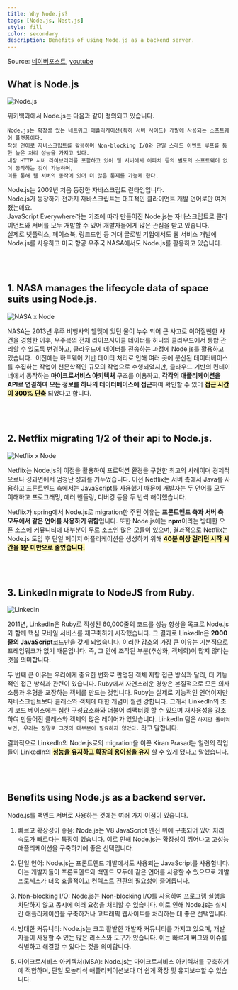 ```yaml
---
title: Why Node.js?
tags: [Node.js, Nest.js]
style: fill
color: secondary
description: Benefits of using Node.js as a backend server.
---
```


Source: [네이버포스트](https://post.naver.com/viewer/postView.nhn?volumeNo=26678816&memberNo=2521903), [youtube](https://youtu.be/QcNqfvMeWow)

## What is Node.js
![Node.js](https://upload.wikimedia.org/wikipedia/commons/thumb/d/d9/Node.js_logo.svg/2560px-Node.js_logo.svg.png)

위키백과에서 Node.js는 다음과 같이 정의되고 있습니다.
``` text
Node.js는 확장성 있는 네트워크 애플리케이션(특히 서버 사이드) 개발에 사용되는 소프트웨어 플랫폼이다.
작성 언어로 자바스크립트를 활용하며 Non-blocking I/O와 단일 스레드 이벤트 루프를 통한 높은 처리 성능을 가지고 있다.
내장 HTTP 서버 라이브러리를 포함하고 있어 웹 서버에서 아파치 등의 별도의 소프트웨어 없이 동작하는 것이 가능하며,
이를 통해 웹 서버의 동작에 있어 더 많은 통제를 가능케 한다.
```
Node.js는 2009년 처음 등장한 자바스크립트 런타임입니다.<br>
Node.js가 등장하기 전까지 자바스크립트는 대표적인 클라이언트 개발 언어로만 여겨졌는데요.<br>
JavaScript Everywhere라는 기조에 따라 만들어진 Node.js는 자바스크립트로 클라이언트와 서버를 모두 개발할 수 있어 개발자들에게 많은 관심을 받고 있습니다.<br>
실제로 넷플릭스, 페이스북, 링크드인 등 거대 글로벌 기업에서도 웹 서비스 개발에 Node.js를 사용하고 미국 항공 우주국 NASA에서도 Node.js를 활용하고 있습니다.
<br>
<br>
<br>
<br>

## 1. NASA manages the lifecycle data of space suits using Node.js.

![NASA x Node](https://post-phinf.pstatic.net/MjAxOTEwMjhfMTUg/MDAxNTcyMjQ3NjY2MTI5.5L9RHYcTvjbxMm9MNb2JTD3d3VYzBld_KZzQsJLCFI0g.Y6Y3Ay9Cn_Zylg64Pa_UiEng-1oUJGtRyIrL86WgNcUg.PNG/image.png?type=w1200)

NASA는 2013년 우주 비행사의 헬멧에 있던 물이 누수 되어 큰 사고로 이어질뻔한 사건을 경험한 이후, 우주복의 전체 라이프사이클 데이터를 하나의 클라우드에서 통합 관리할 수 있도록 변경하고, 클라우드에 데이터를 전송하는 과정에 Node.js를 활용하고 있습니다.
​
이전에는 하드웨어 기반 데이터 처리로 인해 여러 곳에 분산된 데이터베이스를 수집하는 작업이 천문학적인 규모의 작업으로 수행되었지만, 클라우드 기반의 컨테이너에서 동작하는 **마이크로서비스 아키텍처** 구조를 이용하고, **각각의 애플리케이션을 API로 연결하여 모든 정보를 하나의 데이터베이스에 접근**하여 확인할 수 있어 <span style="background-color:#fff5b1"> <span style="color:black"> **접근 시간이 300% 단축**</span></span> 되었다고 합니다.
<br>
<br>
<br>
<br>

## 2. Netflix migrating 1/2 of their api to Node.js.

![Netflix x Node](https://miro.medium.com/max/1400/1*bp-HD0SALx8ud88kJcesQw.jpeg)

Netflix는 Node.js의 이점을 활용하여 프로덕션 환경을 구현한 최고의 사례이며 경제적으로나 성과면에서 엄청난 성과를 거두었습니다.
 이전 Netflix는 서버 측에서 Java를 사용하고 프론트엔드 측에서는 JavaScript를 사용했기 때문에 개발자는 두 언어를 모두 이해하고 프로그래밍, 에러 핸들링, 디버깅 등을 두 번씩 해야했습니다.

Netflix가 spring에서 Node.js로 migration한 주된 이유는 **프론트엔드 측과 서버 측 모두에서 같은 언어를 사용하기 위함**입니다. 또한 Node.js에는 **npm**이라는 방대한 오픈 소스에 커뮤니티에 대부분이 무료 소스인 많은 모듈이 있으며, 결과적으로 Netflix는 Node.js 도입 후 단일 페이지 어플리케이션을 생성하기 위해 <span style="background-color:#fff5b1"> <span style="color:black"> **40분 이상 걸리던 시작 시간을 1분 미만으로 줄였습니다.**</span></span> 
<br>
<br>
<br>
<br>

## 3. LinkedIn migrate to NodeJS from Ruby.

![LinkedIn](https://www.pixelstech.net/article/images/LINKEDIN.png)

2011년, LinkedIn은 Ruby로 작성된 60,000줄의 코드를 성능 향상을 목표로 Node.js와 함께 핵심 모바일 서비스를 재구축하기 시작했습니다.
그 결과로 LinkedIn은 **2000줄의 JavaScript**코드만을 갖게 되었습니다.
이러한 감소의 가장 큰 이유는 기본적으로 프레임워크가 없기 때문입니다. 즉, 그 안에 조작된 부분(추상화, 객체화)이 많지 않다는 것을 의미합니다.

두 번째 큰 이유는 우리에게 중요한 변화로 판명된 객체 지향 접근 방식과 달리, 더 기능적인 접근 방식과 관련이 있습니다. Ruby에서 자연스러운 경향은 본질적으로 모든 의사소통과 유형을 포장하는 객체를 만드는 것입니다. Ruby는 실제로 기능적인 언어이지만 자바스크립트보다 클래스와 객체에 대한 개념이 훨씬 강합니다. 
그래서 LinkedIn의 초기 코드 베이스에는 심한 구성요소화와 더불어 리팩터링 할 수 있으며 재사용성을 강조하여 만들어진 클래스와 객체의 많은 레이어가 있었습니다.
LinkedIn 팀은 `하지만 돌이켜보면, 우리는 정말로 그것의 대부분이 필요하지 않았다.` 라고 말합니다.

결과적으로 LinkedIn의 Node.js로의 migration을 이끈 Kiran Prasad는 일련의 작업들이 LinkedIn의
<span style="background-color:#fff5b1"> <span style="color:black"> **성능을 유지하고 확장의 용이성을 유지**</span></span> 할 수 있게 됐다고 말했습니다.
<br>
<br>
<br>
<br>

## Benefits using Node.js as a backend server.

Node.js를 백엔드 서버로 사용하는 것에는 여러 가지 이점이 있습니다.

1. 빠르고 확장성이 좋음: Node.js는 V8 JavaScript 엔진 위에 구축되어 있어 처리 속도가 빠르다는 특징이 있습니다. 이로 인해 Node.js는 확장성이 뛰어나고 고성능 애플리케이션을 구축하기에 좋은 선택입니다.

1. 단일 언어: Node.js는 프론트엔드 개발에서도 사용되는 JavaScript를 사용합니다. 이는 개발자들이 프론트엔드와 백엔드 모두에 같은 언어를 사용할 수 있으므로 개발 프로세스가 더욱 효율적이고 컨텍스트 전환의 필요성이 줄어듭니다.

1. Non-blocking I/O: Node.js는 Non-blocking I/O를 사용하여 프로그램 실행을 차단하지 않고 동시에 여러 요청을 처리할 수 있습니다. 이로 인해 Node.js는 실시간 애플리케이션을 구축하거나 고트래픽 웹사이트를 처리하는 데 좋은 선택입니다.

1. 방대한 커뮤니티: Node.js는 크고 활발한 개발자 커뮤니티를 가지고 있으며, 개발자들이 사용할 수 있는 많은 리소스와 도구가 있습니다. 이는 빠르게 버그와 이슈를 식별하고 해결할 수 있다는 것을 의미합니다.

1. 마이크로서비스 아키텍처(MSA): Node.js는 마이크로서비스 아키텍처를 구축하기에 적합하며, 단일 모놀리식 애플리케이션보다 더 쉽게 확장 및 유지보수할 수 있습니다.